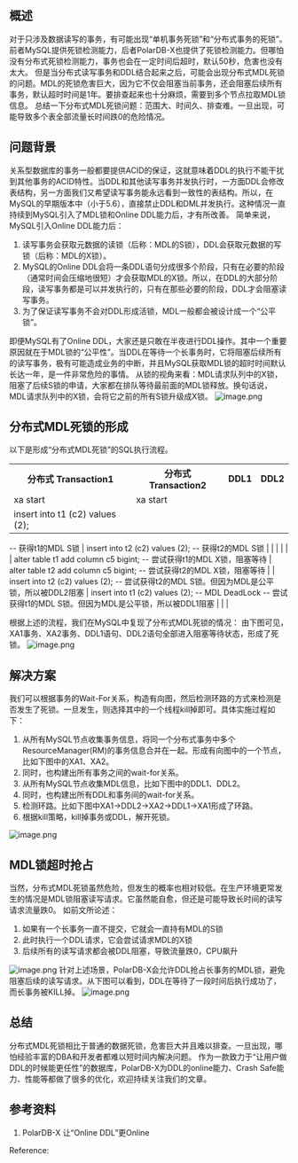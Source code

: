 ## 概述

对于只涉及数据读写的事务，有可能出现“单机事务死锁”和“分布式事务的死锁”。前者MySQL提供死锁检测能力，后者PolarDB-X也提供了死锁检测能力。但哪怕没有分布式死锁检测能力，事务也会在一定时间后超时，默认50秒，危害也没有太大。
但是当分布式读写事务和DDL结合起来之后，可能会出现分布式MDL死锁的问题。MDL的死锁危害巨大，因为它不仅会阻塞当前事务，还会阻塞后续所有事务，默认超时时间是1年。要排查起来也十分麻烦，需要到多个节点拉取MDL锁信息。
总结一下分布式MDL死锁问题：范围大、时间久、排查难。一旦出现，可能导致多个表全部流量长时间跌0的危险情况。

## 问题背景

关系型数据库的事务一般都要提供ACID的保证，这就意味着DDL的执行不能干扰到其他事务的ACID特性。当DDL和其他读写事务并发执行时，一方面DDL会修改表结构，另一方面我们又希望读写事务能永远看到一致性的表结构。所以，在MySQL的早期版本中（小于5.6），直接禁止DDL和DML并发执行。这种情况一直持续到MySQL引入了MDL锁和Online DDL能力后，才有所改善。
简单来说，MySQL引入Online DDL能力后：

1.  读写事务会获取元数据的读锁（后称：MDL的S锁），DDL会获取元数据的写锁（后称：MDL的X锁）。
1.  MySQL的Online DDL会将一条DDL语句分成很多个阶段，只有在必要的阶段（通常时间会压缩地很短）才会获取MDL的X锁。所以，在DDL的大部分阶段，读写事务都是可以并发执行的，只有在那些必要的阶段，DDL才会阻塞读写事务。
1.  为了保证读写事务不会对DDL形成活锁，MDL一般都会被设计成一个“公平锁”。

即便MySQL有了Online DDL，大家还是只敢在半夜进行DDL操作。其中一个重要原因就在于MDL锁的“公平性”。当DDL在等待一个长事务时，它将阻塞后续所有的读写事务，极有可能造成业务的中断，并且MySQL获取MDL锁的超时时间默认长达一年，是一件非常危险的事情。
从锁的视角来看：MDL请求队列中的X锁，阻塞了后续S锁的申请，大家都在排队等待最前面的MDL锁释放。换句话说，MDL请求队列中的X锁，会将它之前的所有S锁升级成X锁。
![image.png](https://intranetproxy.alipay.com/skylark/lark/0/2021/png/100595/1632294654642-908eeb0d-669b-448e-a1cb-d87821a7e3d1.png#clientId=ub6881f42-39d2-4&from=paste&height=311&id=ub8084c8a&margin=%5Bobject%20Object%5D&name=image.png&originHeight=622&originWidth=1158&originalType=binary&ratio=1&size=99652&status=done&style=none&taskId=ue23237c0-155d-4628-9b73-1027e8a4832&width=579)

## 分布式MDL死锁的形成

以下是形成“分布式MDL死锁”的SQL执行流程。

<table>
<tr class="header">
<th>分布式 Transaction1</th>
<th>分布式 Transaction2</th>
<th>DDL1</th>
<th>DDL2</th>
</tr>
<tr class="odd">
<td>xa start</td>
<td>xa start</td>
<td></td>
<td></td>
</tr>
<tr class="even">
<td>insert into t1 (c2) values (2);</td>
<td></td>
<td></td>
<td></td>
</tr>
</table>

-- 获得t1的MDL S锁 | insert into t2 (c2) values (2);
-- 获得t2的MDL S锁 |  |  |
|  |  | alter table t1 add column c5 bigint;
-- 尝试获得t1的MDL X锁，阻塞等待 | alter table t2 add column c5 bigint;
-- 尝试获得t2的MDL X锁，阻塞等待 |
| insert into t2 (c2) values (2);
-- 尝试获得t2的MDL S锁。但因为MDL是公平锁，所以被DDL2阻塞 | insert into t1 (c2) values (2);
-- MDL DeadLock
-- 尝试获得t1的MDL S锁。但因为MDL是公平锁，所以被DDL1阻塞 |  |  |

根据上述的流程，我们在MySQL中复现了分布式MDL死锁的情况：
由下图可见，XA1事务、XA2事务、DDL1语句、DDL2语句全部进入阻塞等待状态，形成了死锁。
![image.png](https://intranetproxy.alipay.com/skylark/lark/0/2021/png/100595/1632236498877-ea61aa58-5b74-4ce2-8c56-335dfb957d49.png#clientId=u25fd0bd0-5862-4&from=paste&height=400&id=ua3d44eb4&margin=%5Bobject%20Object%5D&name=image.png&originHeight=800&originWidth=1492&originalType=binary&ratio=1&size=633824&status=done&style=none&taskId=ude2277d6-aed4-49cb-936a-66130170f7b&width=746)

## 解决方案

我们可以根据事务的Wait-For关系，构造有向图，然后检测环路的方式来检测是否发生了死锁。一旦发生，则选择其中的一个线程kill掉即可。具体实施过程如下：

1.  从所有MySQL节点收集事务信息，将同一个分布式事务中多个ResourceManager(RM)的事务信息合并在一起。形成有向图中的一个节点，比如下图中的XA1、XA2。
1.  同时，也构建出所有事务之间的wait-for关系。
1.  从所有MySQL节点收集MDL信息，比如下图中的DDL1、DDL2。
1.  同时，也构建出所有DDL和事务间的wait-for关系。
1.  检测环路。比如下图中XA1->DDL2->XA2->DDL1->XA1形成了环路。
1.  根据kill策略，kill掉事务或DDL，解开死锁。

![image.png](https://cdn.nlark.com/yuque/0/2021/png/577720/1612369023134-528a4456-0354-40b5-a793-2a94d5548f14.png#height=497&id=bnO4p&margin=%5Bobject%20Object%5D&name=image.png&originHeight=994&originWidth=1336&originalType=binary&ratio=1&size=177222&status=done&style=none&width=668)

## MDL锁超时抢占

当然，分布式MDL死锁虽然危险，但发生的概率也相对较低。在生产环境更常发生的情况是MDL锁阻塞读写请求。它虽然能自愈，但还是可能导致长时间的读写请求流量跌0。
如前文所论述：

1.  如果有一个长事务一直不提交，它就会一直持有MDL的S锁
1.  此时执行一个DDL请求，它会尝试请求MDL的X锁
1.  后续所有的读写请求都会被DDL阻塞，导致流量跌0，CPU飙升

![image.png](https://intranetproxy.alipay.com/skylark/lark/0/2021/png/100595/1632389507300-5edc5c7d-4b96-4329-953d-1d5435588358.png#clientId=ue8603406-ec4c-4&from=paste&height=297&id=ua193813a&margin=%5Bobject%20Object%5D&name=image.png&originHeight=594&originWidth=1276&originalType=binary&ratio=1&size=444968&status=done&style=none&taskId=uf3bddc84-2235-4aab-ba6c-4cee00541cb&width=638)
针对上述场景，PolarDB-X会允许DDL抢占长事务的MDL锁，避免阻塞后续的读写请求。从下图可以看到，DDL在等待了一段时间后执行成功了，而长事务被KILL掉。
![image.png](https://intranetproxy.alipay.com/skylark/lark/0/2021/png/100595/1632390829441-62ff6fe3-63ff-4ad2-bad2-8f45c3c71ef0.png#clientId=ue8603406-ec4c-4&from=paste&height=195&id=ud4d71e21&margin=%5Bobject%20Object%5D&name=image.png&originHeight=390&originWidth=2280&originalType=binary&ratio=1&size=269719&status=done&style=none&taskId=u0ffd4391-77a0-47e7-b0f2-abcc56a86bf&width=1140)

## 总结

分布式MDL死锁相比于普通的数据死锁，危害巨大并且难以排查。一旦出现，哪怕经验丰富的DBA和开发者都难以短时间内解决问题。
作为一款致力于“让用户做DDL的时候能更任性”的数据库，PolarDB-X为DDL的online能力、Crash Safe能力、性能等都做了很多的优化，欢迎持续关注我们的文章。
​

## 参考资料

1.  PolarDB-X 让“Online DDL”更Online



Reference:

